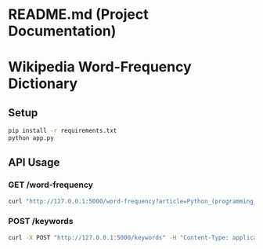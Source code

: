 # README.md (Project Documentation)
# Wikipedia Word-Frequency Dictionary
## Setup
```sh
pip install -r requirements.txt
python app.py
```
## API Usage
### GET /word-frequency
```sh
curl "http://127.0.0.1:5000/word-frequency?article=Python_(programming_language)&depth=2"
```
### POST /keywords
```sh
curl -X POST "http://127.0.0.1:5000/keywords" -H "Content-Type: application/json" -d '{"article": "Python_(programming_language)", "depth": 2, "ignore_list": ["the", "is"], "percentile": 80}'
